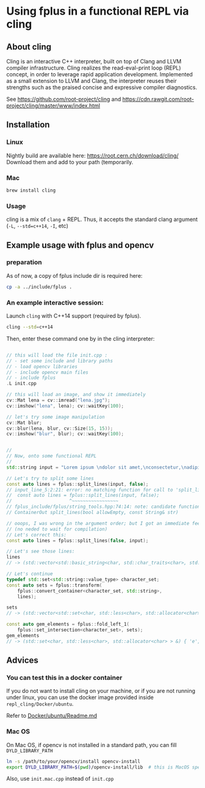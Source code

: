 # Using fplus in a functional REPL via cling


## About cling

Cling is an interactive C++ interpreter, built on top of Clang and LLVM compiler infrastructure. Cling realizes the read-eval-print loop (REPL) concept, in order to leverage rapid application development. Implemented as a small extension to LLVM and Clang, the interpreter reuses their strengths such as the praised concise and expressive compiler diagnostics.

See https://github.com/root-project/cling and https://cdn.rawgit.com/root-project/cling/master/www/index.html


## Installation


### Linux

Nightly build are available here: https://root.cern.ch/download/cling/
Download them and add to your path (temporarily.

### Mac

````bash
brew install cling
````

### Usage

cling is a mix of `clang` + REPL. Thus, it accepts the standard clang argument (`-L`, `--std=c++14`, `-I`, etc)


## Example usage with fplus and opencv

### preparation
As of now, a copy of fplus include dir is required here:
````bash
cp -a ../include/fplus .
````

### An example interactive session:

Launch `cling` with C++14 support (required by fplus).

````bash
cling --std=c++14
````

Then, enter these command one by in the cling interpreter:

````cpp

// this will load the file init.cpp :
// - set some include and library paths
// - load opencv libraries
// - include opencv main files
// - include fplus
.L init.cpp

// this will load an image, and show it immediately
cv::Mat lena = cv::imread("lena.jpg");
cv::imshow("lena", lena); cv::waitKey(100);

// let's try some image manipulation
cv::Mat blur;
cv::blur(lena, blur, cv::Size(15, 15));
cv::imshow("blur", blur); cv::waitKey(100);


//
// Now, onto some functional REPL
//
std::string input = "Lorem ipsum \ndolor sit amet,\nconsectetur,\nadipisci velit";

// Let's try to split some lines
const auto lines = fplus::split_lines(input, false);
// input_line_5:2:21: error: no matching function for call to 'split_lines'
//  const auto lines = fplus::split_lines(input, false);
//                     ^~~~~~~~~~~~~~~~~~
// fplus_include/fplus/string_tools.hpp:74:14: note: candidate function not viable: no known conversion from 'std::string' (aka 'basic_string<char, char_traits<char>, allocator<char> >') to 'bool' for 1st argument
// ContainerOut split_lines(bool allowEmpty, const String& str)

// ooops, I was wrong in the argument order; but I got an immediate feedback
// (no neded to wait for compilation)
// Let's correct this:
const auto lines = fplus::split_lines(false, input);

// Let's see those lines:
lines
// -> (std::vector<std::basic_string<char, std::char_traits<char>, std::allocator<char> >, std::allocator<std::basic_string<char, std::char_traits<char>, std::allocator<char> > > > &) { "Lorem ipsum ", "dolor sit amet,", "consectetur,", "adipisci velit" }

// Let's continue
typedef std::set<std::string::value_type> character_set;
const auto sets = fplus::transform(
    fplus::convert_container<character_set, std::string>,
    lines);

sets
// -> (std::vector<std::set<char, std::less<char>, std::allocator<char> >, std::allocator<std::set<char, std::less<char>, std::allocator<char> > > > &) { { ' ', 'L', 'e', 'i', 'm', 'o', 'p', 'r', 's', 'u' }, { ' ', ',', 'a', 'd', 'e', 'i', 'l', 'm', 'o', 'r', 's', 't' }, { ',', 'c', 'e', 'n', 'o', 'r', 's', 't', 'u' }, { ' ', 'a', 'c', 'd', 'e', 'i', 'l', 'p', 's', 't', 'v' } }

const auto gem_elements = fplus::fold_left_1(
    fplus::set_intersection<character_set>, sets);
gem_elements
// -> (std::set<char, std::less<char>, std::allocator<char> > &) { 'e', 's' }

````


## Advices

### You can test this in a docker container

If you do not want to install cling on your machine, or if you are not running under linux,
you can use the docker image provided inside `repl_cling/Docker/ubuntu`.

Refer to [Docker/ubuntu/Readme.md](Docker/ubuntu/Readme.md)

### Mac OS

On Mac OS, if opencv is not installed in a standard path, you can fill `DYLD_LIBRARY_PATH`

````bash
ln -s /path/to/your/opencv/install opencv-install
export DYLD_LIBRARY_PATH=$(pwd)/opencv-install/lib  # this is MacOS specific
````

Also, use `init.mac.cpp` instead of `init.cpp`
